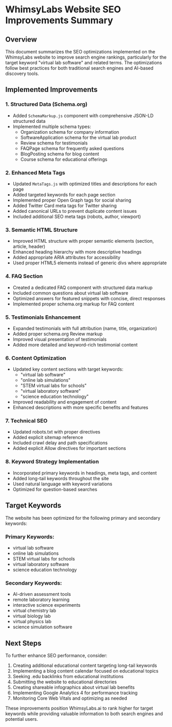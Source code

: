 # WhimsyLabs Website SEO Improvements Summary

## Overview
This document summarizes the SEO optimizations implemented on the WhimsyLabs website to improve search engine rankings, particularly for the target keyword "virtual lab software" and related terms. The optimizations follow best practices for both traditional search engines and AI-based discovery tools.

## Implemented Improvements

### 1. Structured Data (Schema.org)
- Added `SchemaMarkup.js` component with comprehensive JSON-LD structured data
- Implemented multiple schema types:
  - Organization schema for company information
  - SoftwareApplication schema for the virtual lab product
  - Review schema for testimonials
  - FAQPage schema for frequently asked questions
  - BlogPosting schema for blog content
  - Course schema for educational offerings

### 2. Enhanced Meta Tags
- Updated `MetaTags.js` with optimized titles and descriptions for each page
- Added targeted keywords for each page section
- Implemented proper Open Graph tags for social sharing
- Added Twitter Card meta tags for Twitter sharing
- Added canonical URLs to prevent duplicate content issues
- Included additional SEO meta tags (robots, author, viewport)

### 3. Semantic HTML Structure
- Improved HTML structure with proper semantic elements (section, article, header)
- Enhanced heading hierarchy with more descriptive headings
- Added appropriate ARIA attributes for accessibility
- Used proper HTML5 elements instead of generic divs where appropriate

### 4. FAQ Section
- Created a dedicated FAQ component with structured data markup
- Included common questions about virtual lab software
- Optimized answers for featured snippets with concise, direct responses
- Implemented proper schema.org markup for FAQ content

### 5. Testimonials Enhancement
- Expanded testimonials with full attribution (name, title, organization)
- Added proper schema.org Review markup
- Improved visual presentation of testimonials
- Added more detailed and keyword-rich testimonial content

### 6. Content Optimization
- Updated key content sections with target keywords:
  - "virtual lab software"
  - "online lab simulations"
  - "STEM virtual labs for schools"
  - "virtual laboratory software"
  - "science education technology"
- Improved readability and engagement of content
- Enhanced descriptions with more specific benefits and features

### 7. Technical SEO
- Updated robots.txt with proper directives
- Added explicit sitemap reference
- Included crawl delay and path specifications
- Added explicit Allow directives for important sections

### 8. Keyword Strategy Implementation
- Incorporated primary keywords in headings, meta tags, and content
- Added long-tail keywords throughout the site
- Used natural language with keyword variations
- Optimized for question-based searches

## Target Keywords
The website has been optimized for the following primary and secondary keywords:

### Primary Keywords:
- virtual lab software
- online lab simulations
- STEM virtual labs for schools
- virtual laboratory software
- science education technology

### Secondary Keywords:
- AI-driven assessment tools
- remote laboratory learning
- interactive science experiments
- virtual chemistry lab
- virtual biology lab
- virtual physics lab
- science simulation software

## Next Steps
To further enhance SEO performance, consider:

1. Creating additional educational content targeting long-tail keywords
2. Implementing a blog content calendar focused on educational topics
3. Seeking .edu backlinks from educational institutions
4. Submitting the website to educational directories
5. Creating shareable infographics about virtual lab benefits
6. Implementing Google Analytics 4 for performance tracking
7. Monitoring Core Web Vitals and optimizing as needed

These improvements position WhimsyLabs.ai to rank higher for target keywords while providing valuable information to both search engines and potential users.